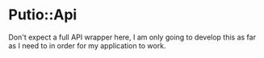 # Putio::Api

Don't expect a full API wrapper here, I am only going to develop this as far as I need to in order for my application to work.
